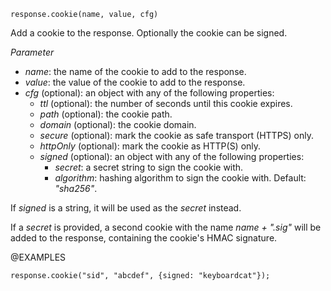 


`response.cookie(name, value, cfg)`

Add a cookie to the response. Optionally the cookie can be signed.

*Parameter*

* *name*: the name of the cookie to add to the response.
* *value*: the value of the cookie to add to the response.
* *cfg* (optional): an object with any of the following properties:
  * *ttl* (optional): the number of seconds until this cookie expires.
  * *path* (optional): the cookie path.
  * *domain* (optional): the cookie domain.
  * *secure* (optional): mark the cookie as safe transport (HTTPS) only.
  * *httpOnly* (optional): mark the cookie as HTTP(S) only.
  * *signed* (optional): an object with any of the following properties:
    * *secret*: a secret string to sign the cookie with.
    * *algorithm*: hashing algorithm to sign the cookie with. Default: *"sha256"*.

If *signed* is a string, it will be used as the *secret* instead.

If a *secret* is provided, a second cookie with the name *name + ".sig"* will
be added to the response, containing the cookie's HMAC signature.

@EXAMPLES

```
response.cookie("sid", "abcdef", {signed: "keyboardcat"});
```

